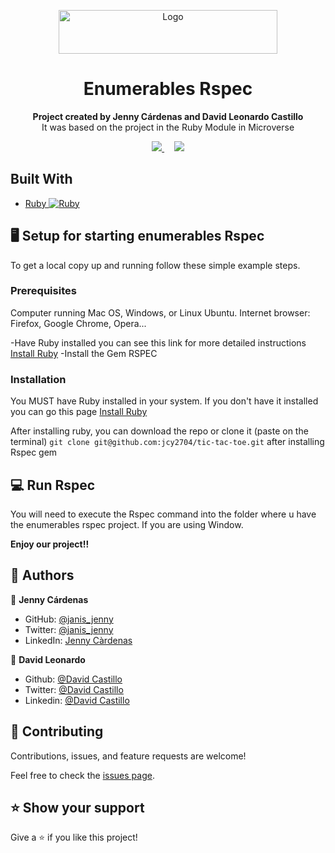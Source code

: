 <p align="center">
  <a href="https://github.com/Fanger53/enumerables-rspec">
    <img src="https://res.cloudinary.com/growsurf-prod/image/upload/v1582211139/production/gnysw2objzekbagrqiax.png" alt="Logo" width="350" height="70">
  </a>
</p>

<h1 align="center">Enumerables Rspec</h1>

<p align="center">
  <strong>Project created by Jenny Cárdenas and David Leonardo Castillo</strong>
  <br>
  It was based on the project in the Ruby Module in Microverse
</p>

<p align="center">
  <a href="https://github.com/Fanger53/enumerables-rspec/issues">
    <img src="https://img.shields.io/badge/REPORT%20A%20BUG-purple?style=for-the-badge">
  </a>
   ‎ ‎ ‎ ‎
  <a href="https://github.com/Fanger53/enumerables-rspec/issues">
    <img src="https://img.shields.io/badge/Request%20a%20feature-purple?style=for-the-badge">
  </a>
</p>



## Built With

- [Ruby ![Ruby](https://cdn.emojidex.com/emoji/px16/Ruby.png)](https://www.ruby-lang.org/en/)


## 🖥️ Setup for starting enumerables Rspec

To get a local copy up and running follow these simple example steps.

### Prerequisites
Computer running Mac OS, Windows, or Linux Ubuntu.
Internet browser: Firefox, Google Chrome, Opera...

-Have Ruby installed you can see this link for more detailed instructions [Install Ruby](https://www.theodinproject.com/courses/web-development-101/lessons/installing-ruby)
-Install the Gem RSPEC

### Installation

You MUST have Ruby installed in your system. If you don't have it installed you can go this page [Install Ruby](https://www.theodinproject.com/courses/web-development-101/lessons/installing-ruby)

After installing ruby, you can download the repo or clone it (paste on the terminal) `git clone git@github.com:jcy2704/tic-tac-toe.git`
after installing Rspec gem 

## 💻 Run Rspec
You will need to execute the Rspec command into the folder where u have the enumerables rspec project. If you are using Window.



**Enjoy our project!!**

## 👥 Authors

👤 **Jenny Cárdenas**

- GitHub: [@janis_jenny](https://github.com/janis-jenny)
- Twitter: [@janis_jenny](https://twitter.com/janis_jenny)
- LinkedIn: [Jenny Càrdenas](https://www.linkedin.com/in/paolajenny)

👤 **David Leonardo**

- Github: [@David Castillo](https://github.com/Fanger53)
- Twitter: [@David Castillo](https://twitter.com/DavidLe97005129)
- Linkedin: [@David Castillo](https://www.linkedin.com/in/david-castillo-61ba10b8/)

## 🤝 Contributing

Contributions, issues, and feature requests are welcome!

Feel free to check the [issues page](https://github.com/Fanger53/enumerables-rspec/issues).

## ⭐ Show your support

Give a ⭐️ if you like this project!
